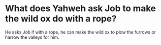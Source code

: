 # What does Yahweh ask Job to make the wild ox do with a rope?

He asks Job if with a rope, he can make the wild ox to plow the furrows or harrow the valleys for him.
